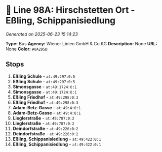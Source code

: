 # 🚌 Line 98A: Hirschstetten Ort - Eßling, Schippanisiedlung

*Generated on 2025-06-23 15:14:23*

**Type:** Bus
**Agency:** Wiener Linien GmbH & Co KG
**Description:** None
**URL:** None
**Color:** `#0A295D`

## Stops

1. **Eßling Schule** - `at:49:297:0:5`
2. **Eßling Schule** - `at:49:297:0:5`
3. **Simonsgasse** - `at:49:1724:0:1`
4. **Simonsgasse** - `at:49:1724:0:1`
5. **Eßling Friedhof** - `at:49:298:0:3`
6. **Eßling Friedhof** - `at:49:298:0:3`
7. **Adam-Betz-Gasse** - `at:49:4:0:1`
8. **Adam-Betz-Gasse** - `at:49:4:0:1`
9. **Lieglerstraße** - `at:49:787:0:2`
10. **Lieglerstraße** - `at:49:787:0:2`
11. **Deindorfstraße** - `at:49:226:0:2`
12. **Deindorfstraße** - `at:49:226:0:2`
13. **Eßling, Schippanisiedlung** - `at:49:422:0:1`
14. **Eßling, Schippanisiedlung** - `at:49:422:0:1`